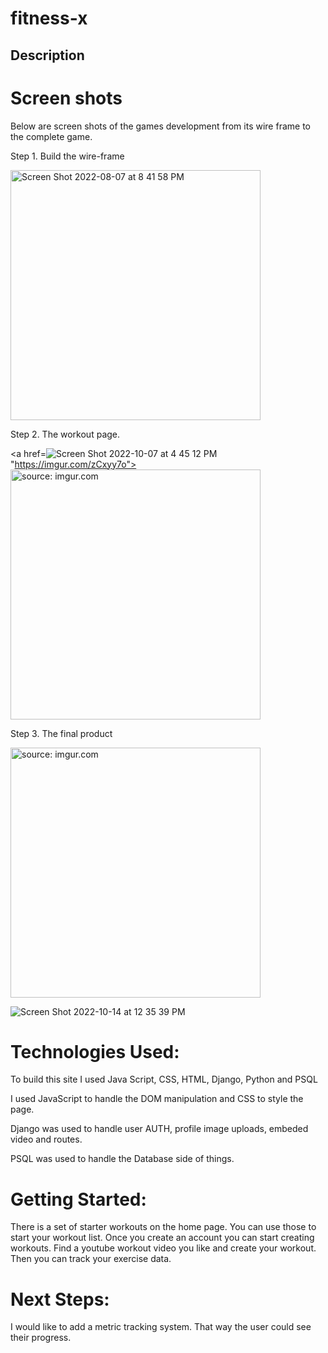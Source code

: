 # fitness-x


## Description



# Screen shots

 Below are screen shots of the games development from its wire frame to the complete game.
 
 Step 1. Build the wire-frame

 <img width="400" alt="Screen Shot 2022-08-07 at 8 41 58 PM" src="[https://user-images.githubusercontent.com/9807461/184040251-3f35dc1c-00eb-4852-a521-96bc08db60da.png](https://user-images.githubusercontent.com/9807461/196013216-aff35c59-6212-4f39-9edf-464143282667.png)">

Step 2. The workout page.

<a href=![Screen Shot 2022-10-07 at 4 45 12 PM](https://user-images.githubusercontent.com/9807461/196013312-9099ba3e-ef32-495a-9af6-43be75e70570.png)
"https://imgur.com/zCxyy7o"><img width="400" src="https://i.imgur.com/zCxyy7o.png" title="source: imgur.com" /></a>

Step 3. The final product 

<a href="https://imgur.com/Um7ecNI"><img width="400" src="https://i.imgur.com/Um7ecNI.png" title="source: imgur.com" /></a>

![Screen Shot 2022-10-14 at 12 35 39 PM](https://user-images.githubusercontent.com/9807461/196013361-def0a6b6-53d2-4623-b28e-56e5516d58e7.png)


# Technologies Used: 

To build this site I used Java Script, CSS, HTML, Django, Python and PSQL 

I used JavaScript to handle the DOM manipulation and CSS to style the page. 

Django was used to handle user AUTH, profile image uploads, embeded video and routes. 

PSQL was used to handle the Database side of things. 


# Getting Started:

There is a set of starter workouts on the home page. You can use those to start your workout list.
Once you create an account you can start creating workouts. Find a youtube workout video you like and create your workout. 
Then you can track your exercise data. 


# Next Steps:

I would like to add a metric tracking system. That way the user could see their progress. 



